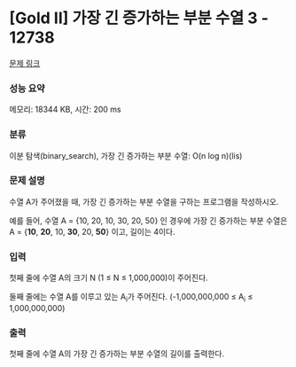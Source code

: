 # [Gold II] 가장 긴 증가하는 부분 수열 3 - 12738 

[문제 링크](https://www.acmicpc.net/problem/12738) 

### 성능 요약

메모리: 18344 KB, 시간: 200 ms

### 분류

이분 탐색(binary_search), 가장 긴 증가하는 부분 수열: O(n log n)(lis)

### 문제 설명

<p>수열 A가 주어졌을 때, 가장 긴 증가하는 부분 수열을 구하는 프로그램을 작성하시오.</p>

<p>예를 들어, 수열 A = {10, 20, 10, 30, 20, 50} 인 경우에 가장 긴 증가하는 부분 수열은 A = {<strong>10</strong>, <strong>20</strong>, 10, <strong>30</strong>, 20, <strong>50</strong>} 이고, 길이는 4이다.</p>

### 입력 

 <p>첫째 줄에 수열 A의 크기 N (1 ≤ N ≤ 1,000,000)이 주어진다.</p>

<p>둘째 줄에는 수열 A를 이루고 있는 A<sub>i</sub>가 주어진다. (-1,000,000,000 ≤ A<sub>i</sub> ≤ 1,000,000,000)</p>

### 출력 

 <p>첫째 줄에 수열 A의 가장 긴 증가하는 부분 수열의 길이를 출력한다.</p>

